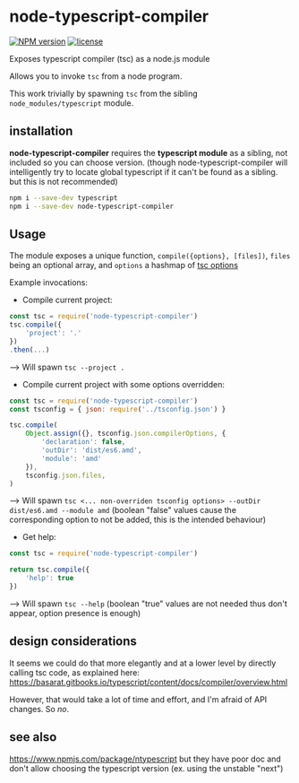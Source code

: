 # node-typescript-compiler
[![NPM version](https://badge.fury.io/js/node-typescript-compiler.png)](http://badge.fury.io/js/node-typescript-compiler)
[![license](http://img.shields.io/badge/license-public_domain-brightgreen.png)](http://unlicense.org/)

Exposes typescript compiler (tsc) as a node.js module

Allows you to invoke `tsc` from a node program.

This work trivially by spawning `tsc` from the sibling `node_modules/typescript` module.


## installation
**node-typescript-compiler** requires the **typescript module** as a sibling, not included so you can choose version.
(though node-typescript-compiler will intelligently try to locate global typescript if it can't be found as a sibling. but this is not recommended)

```bash
npm i --save-dev typescript
npm i --save-dev node-typescript-compiler
```

## Usage

The module exposes a unique function, `compile({options}, [files])`,
`files` being an optional array,
and `options` a hashmap of [tsc options](https://www.typescriptlang.org/docs/handbook/compiler-options.html)

Example invocations:

* Compile current project:

```js
const tsc = require('node-typescript-compiler')
tsc.compile({
	'project': '.'
})
.then(...)
```
--> Will spawn `tsc --project .`

* Compile current project with some options overridden:

```js
const tsc = require('node-typescript-compiler')
const tsconfig = { json: require('../tsconfig.json') }

tsc.compile(
	Object.assign({}, tsconfig.json.compilerOptions, {
		'declaration': false,
		'outDir': 'dist/es6.amd',
		'module': 'amd'
	}),
	tsconfig.json.files,
)
```
--> Will spawn `tsc <... non-overriden tsconfig options> --outDir dist/es6.amd --module amd`
 (boolean "false" values cause the corresponding option to not be added, this is the intended behaviour)

* Get help:

```js
const tsc = require('node-typescript-compiler')

return tsc.compile({
	'help': true
})
```
--> Will spawn `tsc --help` (boolean "true" values are not needed thus don't appear, option presence is enough)

## design considerations
It seems we could do that more elegantly and at a lower level by directly calling tsc code, as explained here: https://basarat.gitbooks.io/typescript/content/docs/compiler/overview.html

However, that would take a lot of time and effort, and I'm afraid of API changes. So *no*.

## see also
https://www.npmjs.com/package/ntypescript but they have poor doc and don't allow choosing the typescript version (ex. using the unstable "next")
